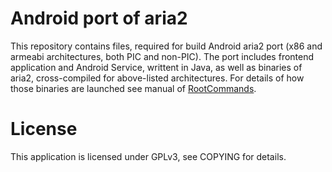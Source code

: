 Android port of aria2
==========
This repository contains files, required for build Android aria2 port
(x86 and armeabi architectures, both PIC and non-PIC). The port includes
frontend application and Android Service, writtent in Java, as well as binaries
of aria2, cross-compiled for above-listed architectures. For details of how
those binaries are launched see manual of [RootCommands][1].

License
==========
This application is licensed under GPLv3, see COPYING for details.

[1]: https://github.com/dschuermann/superuser-commands
